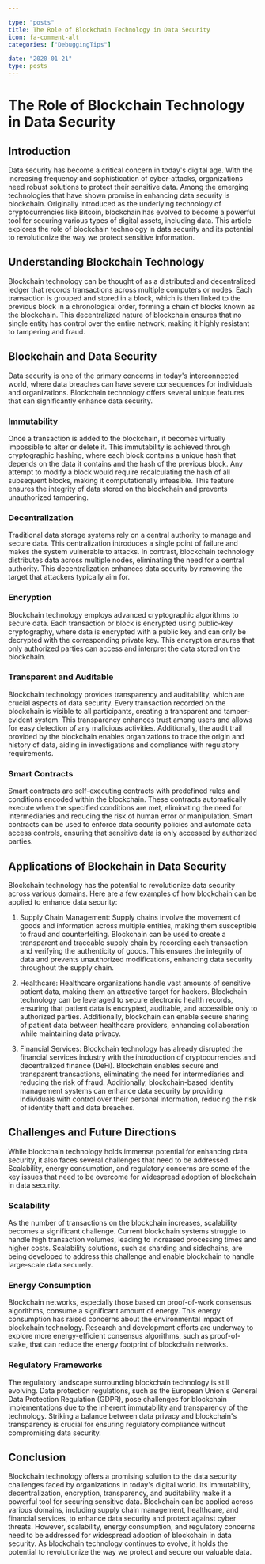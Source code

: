 ```yaml
---

type: "posts"
title: The Role of Blockchain Technology in Data Security
icon: fa-comment-alt
categories: ["DebuggingTips"]

date: "2020-01-21"
type: posts
---
```





# The Role of Blockchain Technology in Data Security

## Introduction

Data security has become a critical concern in today's digital age. With the increasing frequency and sophistication of cyber-attacks, organizations need robust solutions to protect their sensitive data. Among the emerging technologies that have shown promise in enhancing data security is blockchain. Originally introduced as the underlying technology of cryptocurrencies like Bitcoin, blockchain has evolved to become a powerful tool for securing various types of digital assets, including data. This article explores the role of blockchain technology in data security and its potential to revolutionize the way we protect sensitive information.

## Understanding Blockchain Technology

Blockchain technology can be thought of as a distributed and decentralized ledger that records transactions across multiple computers or nodes. Each transaction is grouped and stored in a block, which is then linked to the previous block in a chronological order, forming a chain of blocks known as the blockchain. This decentralized nature of blockchain ensures that no single entity has control over the entire network, making it highly resistant to tampering and fraud.

## Blockchain and Data Security

Data security is one of the primary concerns in today's interconnected world, where data breaches can have severe consequences for individuals and organizations. Blockchain technology offers several unique features that can significantly enhance data security.

### Immutability

Once a transaction is added to the blockchain, it becomes virtually impossible to alter or delete it. This immutability is achieved through cryptographic hashing, where each block contains a unique hash that depends on the data it contains and the hash of the previous block. Any attempt to modify a block would require recalculating the hash of all subsequent blocks, making it computationally infeasible. This feature ensures the integrity of data stored on the blockchain and prevents unauthorized tampering.

### Decentralization

Traditional data storage systems rely on a central authority to manage and secure data. This centralization introduces a single point of failure and makes the system vulnerable to attacks. In contrast, blockchain technology distributes data across multiple nodes, eliminating the need for a central authority. This decentralization enhances data security by removing the target that attackers typically aim for.

### Encryption

Blockchain technology employs advanced cryptographic algorithms to secure data. Each transaction or block is encrypted using public-key cryptography, where data is encrypted with a public key and can only be decrypted with the corresponding private key. This encryption ensures that only authorized parties can access and interpret the data stored on the blockchain.

### Transparent and Auditable

Blockchain technology provides transparency and auditability, which are crucial aspects of data security. Every transaction recorded on the blockchain is visible to all participants, creating a transparent and tamper-evident system. This transparency enhances trust among users and allows for easy detection of any malicious activities. Additionally, the audit trail provided by the blockchain enables organizations to trace the origin and history of data, aiding in investigations and compliance with regulatory requirements.

### Smart Contracts

Smart contracts are self-executing contracts with predefined rules and conditions encoded within the blockchain. These contracts automatically execute when the specified conditions are met, eliminating the need for intermediaries and reducing the risk of human error or manipulation. Smart contracts can be used to enforce data security policies and automate data access controls, ensuring that sensitive data is only accessed by authorized parties.

## Applications of Blockchain in Data Security

Blockchain technology has the potential to revolutionize data security across various domains. Here are a few examples of how blockchain can be applied to enhance data security:

1. Supply Chain Management: Supply chains involve the movement of goods and information across multiple entities, making them susceptible to fraud and counterfeiting. Blockchain can be used to create a transparent and traceable supply chain by recording each transaction and verifying the authenticity of goods. This ensures the integrity of data and prevents unauthorized modifications, enhancing data security throughout the supply chain.

2. Healthcare: Healthcare organizations handle vast amounts of sensitive patient data, making them an attractive target for hackers. Blockchain technology can be leveraged to secure electronic health records, ensuring that patient data is encrypted, auditable, and accessible only to authorized parties. Additionally, blockchain can enable secure sharing of patient data between healthcare providers, enhancing collaboration while maintaining data privacy.

3. Financial Services: Blockchain technology has already disrupted the financial services industry with the introduction of cryptocurrencies and decentralized finance (DeFi). Blockchain enables secure and transparent transactions, eliminating the need for intermediaries and reducing the risk of fraud. Additionally, blockchain-based identity management systems can enhance data security by providing individuals with control over their personal information, reducing the risk of identity theft and data breaches.

## Challenges and Future Directions

While blockchain technology holds immense potential for enhancing data security, it also faces several challenges that need to be addressed. Scalability, energy consumption, and regulatory concerns are some of the key issues that need to be overcome for widespread adoption of blockchain in data security.

### Scalability

As the number of transactions on the blockchain increases, scalability becomes a significant challenge. Current blockchain systems struggle to handle high transaction volumes, leading to increased processing times and higher costs. Scalability solutions, such as sharding and sidechains, are being developed to address this challenge and enable blockchain to handle large-scale data securely.

### Energy Consumption

Blockchain networks, especially those based on proof-of-work consensus algorithms, consume a significant amount of energy. This energy consumption has raised concerns about the environmental impact of blockchain technology. Research and development efforts are underway to explore more energy-efficient consensus algorithms, such as proof-of-stake, that can reduce the energy footprint of blockchain networks.

### Regulatory Frameworks

The regulatory landscape surrounding blockchain technology is still evolving. Data protection regulations, such as the European Union's General Data Protection Regulation (GDPR), pose challenges for blockchain implementations due to the inherent immutability and transparency of the technology. Striking a balance between data privacy and blockchain's transparency is crucial for ensuring regulatory compliance without compromising data security.

## Conclusion

Blockchain technology offers a promising solution to the data security challenges faced by organizations in today's digital world. Its immutability, decentralization, encryption, transparency, and auditability make it a powerful tool for securing sensitive data. Blockchain can be applied across various domains, including supply chain management, healthcare, and financial services, to enhance data security and protect against cyber threats. However, scalability, energy consumption, and regulatory concerns need to be addressed for widespread adoption of blockchain in data security. As blockchain technology continues to evolve, it holds the potential to revolutionize the way we protect and secure our valuable data.